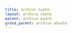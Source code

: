 ```yaml
---
title: archivo nieto
layout: archivo nieto
parent: archivo padre
grand_parent: archivo abuelo
---
```


